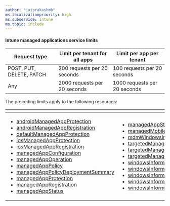 ```yaml
---
author: "jaiprakashmb"
ms.localizationpriority: high
ms.subservice: intune
ms.topic: include
---
```

<!-- markdownlint-disable MD041 -->

#### Intune managed applications service limits

| Request type | Limit per tenant for all apps | Limit per app per tenant |
| ------------ | ----------------------------- | ------------------------ |
| POST, PUT, DELETE, PATCH | 200 requests per 20 seconds | 100 requests per 20 seconds |
| Any | 2000 requests per 20 seconds | 1000 requests per 20 seconds |

The preceding limits apply to the following resources:  

| <!-- fake header--> | <!-- fake header--> |
|--|--|
|<ul> <li> [androidManagedAppProtection](/graph/api/resources/intune-mam-androidmanagedappprotection) <li> [androidManagedAppRegistration](/graph/api/resources/intune-mam-androidmanagedappregistration) <li> [defaultManagedAppProtection](/graph/api/resources/intune-mam-defaultmanagedappprotection) <li> [iosManagedAppProtection](/graph/api/resources/intune-mam-iosmanagedappprotection) <li> [iosManagedAppRegistration](/graph/api/resources/intune-mam-iosmanagedappregistration) <li> [managedAppConfiguration](/graph/api/resources/intune-mam-managedappconfiguration) <li> [managedAppOperation](/graph/api/resources/intune-mam-managedappoperation) <li> [managedAppPolicy](/graph/api/resources/intune-mam-managedapppolicy) <li> [managedAppPolicyDeploymentSummary](/graph/api/resources/intune-mam-managedapppolicydeploymentsummary) <li> [managedAppProtection](/graph/api/resources/intune-mam-managedappprotection) <li> [managedAppRegistration](/graph/api/resources/intune-mam-managedappregistration) <li> [managedAppStatus](/graph/api/resources/intune-mam-managedappstatus) </ul> | <ul> <li> [managedAppStatusRaw](/graph/api/resources/intune-mam-managedappstatusraw) <li> [managedMobileApp](/graph/api/resources/intune-mam-managedmobileapp) <li> [mdmWindowsInformationProtectionPolicy](/graph/api/resources/intune-mam-mdmwindowsinformationprotectionpolicy) <li> [targetedManagedAppConfiguration](/graph/api/resources/intune-mam-targetedmanagedappconfiguration) <li> [targetedManagedAppPolicyAssignment](/graph/api/resources/intune-mam-targetedmanagedapppolicyassignment) <li> [targetedManagedAppProtection](/graph/api/resources/intune-mam-targetedmanagedappprotection) <li> [windowsInformationProtection](/graph/api/resources/intune-mam-windowsinformationprotection) <li> [windowsInformationProtectionAppLockerFile](/graph/api/resources/intune-mam-windowsinformationprotectionapplockerfile) <li> [windowsInformationProtectionDeviceRegistration](/graph/api/resources/intune-mam-windowsinformationprotectiondeviceregistration) <li> [windowsInformationProtectionPolicy](/graph/api/resources/intune-mam-windowsinformationprotectionpolicy) <li> [windowsInformationProtectionWipeAction](/graph/api/resources/intune-mam-windowsinformationprotectionwipeaction) </ul>|

